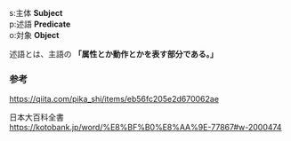 s:主体 **Subject**  
p:述語 **Predicate**  
o:対象 **Object**

述語とは、主語の **「属性とか動作とかを表す部分である。」**

### 参考

https://qiita.com/pika_shi/items/eb56fc205e2d670062ae

日本大百科全書  
https://kotobank.jp/word/%E8%BF%B0%E8%AA%9E-77867#w-2000474


